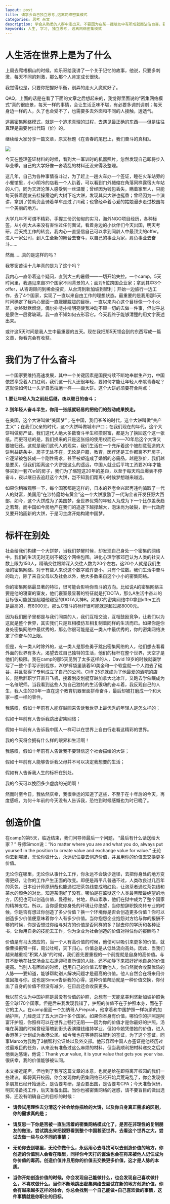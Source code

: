 ```yaml
---
layout: post
title: 请学会自己独立思考,逃离网络密集模式
categories: 思考 杂文
description: 学会从熟悉的人群中走出来，不要因为在某一撮朋友中有所成就而沾沾自喜，要明白自己想要的生活是什么
keywords: 人生, 学习, 独立思考, 逃离网络密集模式
---
```


# 人生活在世界上是为了什么

上周去爬梧桐山的时候，欢乐哥给我讲了一个关于记忆的故事，他说，只要多刺激，每天不同的刺激，那么那个人肯定成长很快。

我觉得也是，只要你把握好平衡，别弄的走火入魔就好了。

QAQ，上面的话是在看了下面的文章之后想起来的，我觉得里面说的“密集网络模式”真的很应景，每天一样的事情，会让生活乏味不堪，有必要多调剂调剂；每天身边一样的人，久了也会受不了，也需要多去外面和不同的人接触，透透气。

逃离密集网络模式，就是一个追求真理的过程，去遇见最正确的东西——但是往往真理是需要付出代码（价）的。

继续给大家分享一篇文章，原文标题《在青春的尾巴上，我们奋斗的真相》。

![](http://static.geeyan.com/img/20140822/1efec4ae36036da35ec9d4fe1b558402.jpg)

今天在整理签证材料的时候，看到大一军训时的机器照片，忽然发现自己即将步入毕业季，自己的大学好像一沓凌乱的材料还没来得及整理。

这几年，自己为各种事情奋斗过，为了赶上一趟火车办一个签证，睡在火车站旁的小餐馆里，小小阴冷的店我一个人趴着，可以看到门外蜷缩在角落同样露宿火车站的人们，同为天涯沦落人感受到一丝温暖；曾经因为钱包丢失，瞒着家里人，只能每天躲着朋友去桂操旁边的大树下吃大饼，发现其实大饼也挺香；曾经因为一个演讲，拿到了赞助资金骑着单车走过了川藏；也曾经牵着心爱的姑娘漫步走过校园每一个美丽的地方。

大学几年不可谓不精彩，手握三份沉甸甸的实习，海外NGO项目经历，各种标签，从小到大从来没有害怕过任何面试，看着身边的小伙伴们今天出国，明天考研，后天找工作的转变，我内心一直坚信自己可以拿到同龄人中最顶尖的offer。进入一家公司，到人生全新的舞台去奋斗，以自己的事业为家，肩负事业去奋斗……

然而......真的是这样的吗？

我寒窗苦读十几年真的是为了这个吗？

我内心一直带着这个疑问，直到大三的暑假——一切开始失控。一个camp，5天时间里，我遇见来自31个国家不同背景的人；面对5位跨国企业家；拿到其中3个offer，从咨询顾问到稀金投资，从台湾到新加坡到智利；开始一边旅行一边工作，去了4个国家，实现了一直以来自由工作的理想状态。最重要的是我用那5天时间确定了我内心里面一直朦朦胧胧的目标，一直以来内心这个目标像一个小火苗，始终默默燃烧，偶尔扑哧扑哧明亮使我冲动不顾一切的去做一件事，但似乎总是蒙住一层雾玻璃，我一直不知如何去形容它。今天我终于能够清楚的用文字表述出来。

或许这5天时间是我人生中最重要的五天。现在我把那5天领会到的东西写成一篇文章，你看完会有收获。

# 我们为了什么奋斗

一个国家要维持高速发展，其中一个关键因素是国民持续不断地奉献生产力，中国依然享受着人口红利，我们这一代人还很年轻，要如何才能让年轻人奉献青春呢？这就像如何让一头驴自愿拉磨一样——画大饼。这个大饼必须要符合两点：

**1.要让年轻人为之前赴后继，夜以继日的奋斗；**

**2.到年轻人奋斗半生，你用一张纸就轻易的把他们的劳动成果换走。**

在美国，这个大饼叫做“美国梦”；在中国，我们爷爷的时代，这个大饼叫做“共产主义”；在我们父亲的时代，这个大饼叫做城市户口；在我们现在的年代，这个大饼叫做房产证。我们这代人绝大多数奋斗半生积攒财富，都是为了换回这个这一张纸。而更可悲的是，我们换来的只是这张纸的使用权而已——70年后这个大饼又要被归还。这就是我们这代人的现实，我们生活在一个充斥着这个被刻意营造的大饼利益链条中，房子无处不在，无论是户籍，教育，医疗还是工作都离不开房子，它逐渐被包装成一个刚性需求，甚至被塑造成了婚姻的必需品。越是涨价，我们越是要买。但我们距离这个大饼是这么的遥远，中国人就业后平均工资要20年才能够买到一套70㎡的房子，我们为了缩短这20年的差距，以至于每天鸡血爆表不停奋斗，夜以继日去追赶这个大饼，岂不知我们距离小时候梦想越来越远。

如果你稍微观察一下，每个国家都是这样的，日本的养老金兴起再违约骗取了一代人的财富，美国用“在沙特磨坊有黄金”这一个大饼激励了一代淘金者开发狂野大西部，如今，这个大饼成为了美国梦，全世界优秀的年轻人为成为下一个比尔盖茨趋之若鹜。而中国如今房地产在我们的追逐下越撑越大，泡沫尚为破裂，新一代政府又要开始画新的大饼，于是习主席开始构建中国梦。

# 标杆在别处

社会给我们构建一个大饼梦，当我们梦醒时候，却发现自己身处一个密集的网络中。我们的生活无时无刻不被这个网络包围。进化心理学家邓巴认为人类的社交人数上限为150人，精确交往跟踪深入交往人数为20个左右。这20个人就是我们生活的密集网络。对于有些人来说这个数字或许更小，只有个位数。我们生活中奋斗的动力，除了来自父母以及社会以外，绝大多数来自这个小小的密集网络。

你的密集网络最显著的特征，很可能会影响你奋斗的方向。比如说A的密集网络主要是他的寝室的室友，他们寝室最显著的特征就是打DOTA，那么A生活中奋斗的目标很可能就是超越他寝室的DOTA大神B。如果C的密集网络中D拿到offer工资是最高的，有8000元，那么C奋斗的标杆很可能就是超过那8000元。

因为我们圈子里都是与我们同类的人，我们互相交流，互相鼓励竞争，让我们以为这就是整个世界，其实我们只是互相模仿互相复制着同样的生活而已。如果你是你身处密集网络中最优秀的，那么你很可能是这一类人中最优秀的，你的密集网络决定了你奋斗的上限。

但是，有一类人时除外的，这一类人是那些勇于跳出密集网络的人，他们想去看看外面的世界有多大，渴望去过自己独特的生活，他们的标杆在整个世界，天空才是他们的极限。我在camp的那5天见到了太多这样的人，David 19岁的时候就辍学写了一整个手写识别程序，20岁裤袋里装着50美金和一个软盘就一个人跑去了硅谷，并且获得了专利成立了自己的公司。Cliff 25岁就成为了他最爱的酒吧的店长，随后辞职学开直升飞机，接着划皮划艇穿越加拿大北冰洋，又跑去学催眠成为一名催眠师。当我看到这些人为自己独特的生活很嗨的奋斗着，我反观自己的人生，我人生的20年一直在这个教育机器里面拼命奋斗，最后却被打磨成一个和大家一模一样的零件。

我感叹，假如十年前有人能穿越回来告诉我世界上最优秀的年轻人是怎么样的；

假如十年前有人告诉我跳出密集网络；

假如十年前有人告诉我中国人一样可以在世界上自由行走看这精彩的世界。

我的今天将会拥有什么样的眼界和生活啊！

我感叹，假如十年前有人告诉我不要轻信这个社会描绘的大饼；

假如十年前有人能够告诉我父母并不可以决定我想要的生活；

假如有人告诉我人生的标杆在别处。

我的今天可以挽回多少虚度的光阴啊！

然而时至今日，我依然庆幸，我很幸运的知道了这些，不至于在十年后的今天，再度感叹，为何十年前的今天没有人告诉我，恐怕到时候感慨也为时已晚了。

# 创造价值

在camp的第5天，临近结束，我们问导师最后一个问题， “最后有什么话送给大家？” 导师Simon说：“No matter where you are and what you do, always put yourself in the position to create value and exchange value for value.“ 无论你去到哪里，无论你做什么，永远记住要去创造价值，并且用你的价值去交换更多价值。

无论你在哪里，无论你从事什么工作，你永远不会缺少途径，去把你身处的地方变得更好，让你的工作产生正面的改变。即便是再平凡普通不过，人类改良过几百年的茶包，日本设计师原研哉也能通过把茶包线变成暗红色，让泡茶者通过茶包线和茶水的颜色的对比，知道茶泡好了没有。哪怕是在监狱这个人类最黑暗最绝望的地方，囚犯也可以创造价值，曼德拉，甘地，昂山素季，他们在狱中成为了整个国家的精神支柱。所以，当你感觉你身处的环境让你绝望，当你想辞职换岗转专业的时候，你是否有想过你创造了多少价值？换一个环境你是否会创造更多价值？你可以创造多少价值便意味着你个人有多少价值。当你抱怨企业抱怨对方给与你的报酬不够的时候，你是否想过你给与对方的价值是否同样的多？抛去你的学历和各种证书，让你用自身的技能去工作，你为企业为社会创造的价值对得住你的报酬吗？

价值是有马太效应的，当一个人有高价值的时候，他便可以吸引来更多的价值，就像曹操振臂一挥，周公吐哺，天下归心。价值总是从低处流向高处。因此，当我们越来越重视”积累人脉“的时候，我们首先要重视的一个前提就是自身的高价值。与其不断地在社交场合左右逢迎积累所谓的人脉，还不如静下来把好好地自身的价值提高。当别人有困难的时候，运用自己的价值去帮助他人，你自然就会收获优质的人脉——要知道，能够帮助别人解决问题才是最高的价值。他人自然会在将来用价值回报与你。这也是Simon告诉我的心得，这种价值帮助就是一种价值交换，你付出了自身的价值不但没有减少，在日后还会收获更多。

我以前总认为中国护照是最没有价值的护照，总想有一天能拿美利坚新加坡护照免签全球170个国家。但是后来我发现我错了，护照的价值不在于护照本身，而在于它的主人。在camp里面一个加纳哥人Preprah，他拿着和中国护照一样坑爹的加纳护照，几经走过了五大洲四十多个国家。如果你本身有价值，哪怕你的护照是阿富汗护照，你照样可以在世界上畅行无阻——因为你的价值才是你最好的护照。汤唯在英国的时候曾经落魄到街头表演赚钱维持学业，但如今她凭借她的价值，进入香港英才计划成为香港公民。如今我也在等待前往智利的签证，为了这个签证，同事Marco为我跑了3躺智利公证处以及外交部。他形容帮中国人办签证是他经历过过最艰巨的任务，从来没有准备过这么麻烦的材料，但当我顺利把材料递交之后对他表达感谢，他说：Thank your value, it is your value that gets you your visa. 很庆幸，我的价值能够被认同。

本文接近尾声，但也到了我写这篇文章的本意，也就是给在即将离开校园的我们一些建议。即将离开校园，你会发现你的密集网络已经开始兵荒马乱了，你会发现很多朋友已经开始迷茫，是否要考研，是否要出国，是否要考CPA；今天准备保研，明天准备找工作，后天准备出国。当你也被密集网络的迷惑，请不要盲目的做出选择，还没有明确自己的目标的时候：

*   **请尝试用理性去分清这个社会给你描绘的大饼，以及你自身真正需求的区别，你的需求真的是；**

*   **请反思一下你是否被一直生活着的密集网络模式化了，是否在非理性的复制朋友的做法，尝试跳出来把视野看到整个中国甚至世界，去看这个世界之大，尝试去做一些与众不同的事情；**

*   **无论你去到哪里，无论你做什么，永远用心去寻找可以去创造价值的地方，你创造的价值别人会看在眼里，同样你今天打的酱油也会在将来被他人记住成为你价值的毒药。创造价值并且用你的价值去交换更多价值，这才是人脉的本质。**

*   **当你开始创造价值的时候，你会发现自己能做什么，也会发现自己喜欢做什么，不喜欢做什么。当你不断地跳出密集网络去尝试在新的地方创造价值，你会有越来越多这样的体会，你总会找到一个自己能做+自己喜欢做的事情，这件事情就是你职业的目标。**

